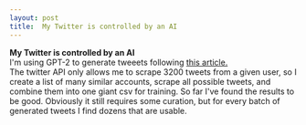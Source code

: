 ```yaml
---
layout: post
title:  My Twitter is controlled by an AI
---
```

**My Twitter is controlled by an AI**\
I'm using GPT-2 to generate tweeets following [this article.](https://minimaxir.com/2020/01/twitter-gpt2-bot/)\
The twitter API only allows me to scrape 3200 tweets from a given user, so I create a list of many similar accounts, scrape all possible tweets, and combine them into one giant csv for training. So far I've found the results to be good. Obviously it still requires some curation, but for every batch of generated tweets I find dozens that are usable.
